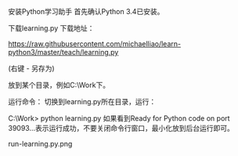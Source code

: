 安装Python学习助手
首先确认Python 3.4已安装。

下载learning.py
下载地址：

https://raw.githubusercontent.com/michaelliao/learn-python3/master/teach/learning.py

(右键 - 另存为)

放到某个目录，例如C:\Work下。

运行命令：
切换到learning.py所在目录，运行：

C:\Work> python learning.py
如果看到Ready for Python code on port 39093...表示运行成功，不要关闭命令行窗口，最小化放到后台运行即可。

run-learning.py.png